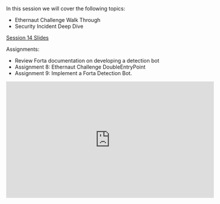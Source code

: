 In this session we will cover the following topics:

- Ethernaut Challenge Walk Through
- Security Incident Deep Dive

[Session 14 Slides](https://docs.google.com/presentation/d/1FGFhB-1we0LIi4WF6MPewzrITtGtHa-anKNFn5jnB-U/edit#slide=id.p2)

Assignments:
- Review Forta documentation on developing a detection bot
- Assignment 8: Ethernaut Challenge DoubleEntryPoint
- Assignment 9: Implement a Forta Detection Bot. 

<iframe width="560" height="315" src="https://www.youtube.com/embed/OVE-rkWq9BU" title="YouTube video player" frameborder="0" allow="accelerometer; autoplay; clipboard-write; encrypted-media; gyroscope; picture-in-picture; web-share" allowfullscreen></iframe>